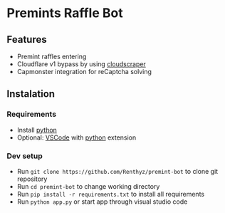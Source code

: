 # Premints Raffle Bot

## Features
- Premint raffles entering
- Cloudflare v1 bypass by using [cloudscraper](https://github.com/VeNoMouS/cloudscraper)
- Capmonster integration for reCaptcha solving


## Instalation
### Requirements
- Install [python](https://www.python.org/)
- Optional: [VSCode](https://code.visualstudio.com/) with [python](https://marketplace.visualstudio.com/items?itemName=ms-python.python) extension

### Dev setup
- Run `git clone https://github.com/Renthyz/premint-bot` to clone git repository
- Run `cd premint-bot` to change working directory
- Run `pip install -r requirements.txt` to install all requirements
- Run `python app.py` or start app through visual studio code
